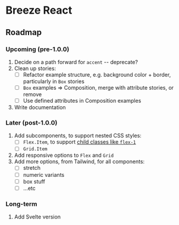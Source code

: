 # Breeze React

## Roadmap

### Upcoming (pre-1.0.0)

1. Decide on a path forward for `accent` -- deprecate?
1. Clean up stories:
   - [ ] Refactor example structure, e.g. background color + border, particularly in `Box` stories
   - [ ] `Box` examples => Composition, merge with attribute stories, or remove
   - [ ] Use defined attributes in Composition examples
1. Write documentation

### Later (post-1.0.0)

1. Add subcomponents, to support nested CSS styles:
   - [ ] `Flex.Item`, to support [child classes like `flex-1`](https://tailwindcss.com/docs/flex#basic-example)
   - [ ] `Grid.Item`
1. Add responsive options to `Flex` and `Grid`
1. Add more options, from Tailwind, for all components:
   - [ ] stretch
   - [ ] numeric variants
   - [ ] box stuff
   - [ ] ...etc

### Long-term

1. Add Svelte version
